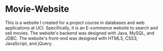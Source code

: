 # Movie-Website
This is a website I created for a project course in databases and web applications at UCI. Specifically, it is an E-commerce website to search and sell movies. The website's backend was designed with Java, MySQL, and JDBC. The website's front-end was designed with HTML5, CSS3, JavaScript, and jQuery.
